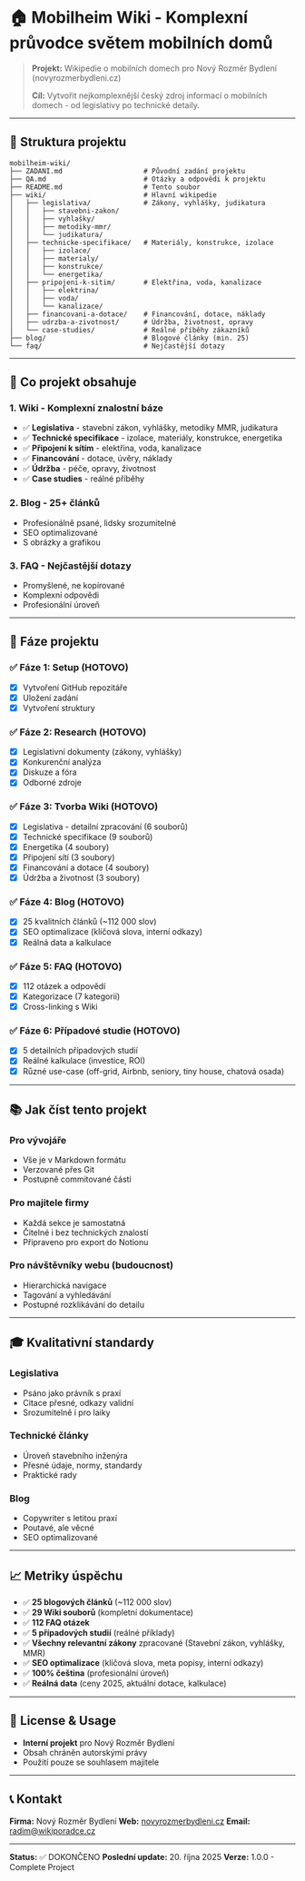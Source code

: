 # 🏠 Mobilheim Wiki - Komplexní průvodce světem mobilních domů

> **Projekt:** Wikipedie o mobilních domech pro Nový Rozměr Bydlení (novyrozmerbydleni.cz)
>
> **Cíl:** Vytvořit nejkomplexnější český zdroj informací o mobilních domech - od legislativy po technické detaily.

---

## 📁 Struktura projektu

```
mobilheim-wiki/
├── ZADANI.md                    # Původní zadání projektu
├── QA.md                        # Otázky a odpovědi k projektu
├── README.md                    # Tento soubor
├── wiki/                        # Hlavní wikipedie
│   ├── legislativa/             # Zákony, vyhlášky, judikatura
│   │   ├── stavebni-zakon/
│   │   ├── vyhlašky/
│   │   ├── metodiky-mmr/
│   │   └── judikatura/
│   ├── technicke-specifikace/   # Materiály, konstrukce, izolace
│   │   ├── izolace/
│   │   ├── materialy/
│   │   ├── konstrukce/
│   │   └── energetika/
│   ├── pripojeni-k-sitim/       # Elektřina, voda, kanalizace
│   │   ├── elektrina/
│   │   ├── voda/
│   │   └── kanalizace/
│   ├── financovani-a-dotace/    # Financování, dotace, náklady
│   ├── udrzba-a-zivotnost/      # Údržba, životnost, opravy
│   └── case-studies/            # Reálné příběhy zákazníků
├── blog/                        # Blogové články (min. 25)
└── faq/                         # Nejčastější dotazy

```

---

## 🎯 Co projekt obsahuje

### 1. **Wiki** - Komplexní znalostní báze
- ✅ **Legislativa** - stavební zákon, vyhlášky, metodiky MMR, judikatura
- ✅ **Technické specifikace** - izolace, materiály, konstrukce, energetika
- ✅ **Připojení k sítím** - elektřina, voda, kanalizace
- ✅ **Financování** - dotace, úvěry, náklady
- ✅ **Údržba** - péče, opravy, životnost
- ✅ **Case studies** - reálné příběhy

### 2. **Blog** - 25+ článků
- Profesionálně psané, lidsky srozumitelné
- SEO optimalizované
- S obrázky a grafikou

### 3. **FAQ** - Nejčastější dotazy
- Promyšlené, ne kopírované
- Komplexní odpovědi
- Profesionální úroveň

---

## 🚀 Fáze projektu

### ✅ Fáze 1: Setup (HOTOVO)
- [x] Vytvoření GitHub repozitáře
- [x] Uložení zadání
- [x] Vytvoření struktury

### ✅ Fáze 2: Research (HOTOVO)
- [x] Legislativní dokumenty (zákony, vyhlášky)
- [x] Konkurenční analýza
- [x] Diskuze a fóra
- [x] Odborné zdroje

### ✅ Fáze 3: Tvorba Wiki (HOTOVO)
- [x] Legislativa - detailní zpracování (6 souborů)
- [x] Technické specifikace (9 souborů)
- [x] Energetika (4 soubory)
- [x] Připojení sítí (3 soubory)
- [x] Financování a dotace (4 soubory)
- [x] Údržba a životnost (3 soubory)

### ✅ Fáze 4: Blog (HOTOVO)
- [x] 25 kvalitních článků (~112 000 slov)
- [x] SEO optimalizace (klíčová slova, interní odkazy)
- [x] Reálná data a kalkulace

### ✅ Fáze 5: FAQ (HOTOVO)
- [x] 112 otázek a odpovědí
- [x] Kategorizace (7 kategorií)
- [x] Cross-linking s Wiki

### ✅ Fáze 6: Případové studie (HOTOVO)
- [x] 5 detailních případových studií
- [x] Reálné kalkulace (investice, ROI)
- [x] Různé use-case (off-grid, Airbnb, seniory, tiny house, chatová osada)

---

## 📚 Jak číst tento projekt

### Pro vývojáře
- Vše je v Markdown formátu
- Verzované přes Git
- Postupně commitované části

### Pro majitele firmy
- Každá sekce je samostatná
- Čitelné i bez technických znalostí
- Připraveno pro export do Notionu

### Pro návštěvníky webu (budoucnost)
- Hierarchická navigace
- Tagování a vyhledávání
- Postupné rozklikávání do detailu

---

## 🎓 Kvalitativní standardy

### Legislativa
- Psáno jako právník s praxí
- Citace přesné, odkazy validní
- Srozumitelně i pro laiky

### Technické články
- Úroveň stavebního inženýra
- Přesné údaje, normy, standardy
- Praktické rady

### Blog
- Copywriter s letitou praxí
- Poutavé, ale věcné
- SEO optimalizované

---

## 📈 Metriky úspěchu

- ✅ **25 blogových článků** (~112 000 slov)
- ✅ **29 Wiki souborů** (kompletní dokumentace)
- ✅ **112 FAQ otázek**
- ✅ **5 případových studií** (reálné příklady)
- ✅ **Všechny relevantní zákony** zpracované (Stavební zákon, vyhlášky, MMR)
- ✅ **SEO optimalizace** (klíčová slova, meta popisy, interní odkazy)
- ✅ **100% čeština** (profesionální úroveň)
- ✅ **Reálná data** (ceny 2025, aktuální dotace, kalkulace)

---

## 🔐 License & Usage

- **Interní projekt** pro Nový Rozměr Bydlení
- Obsah chráněn autorskými právy
- Použití pouze se souhlasem majitele

---

## 📞 Kontakt

**Firma:** Nový Rozměr Bydlení
**Web:** [novyrozmerbydleni.cz](https://novyrozmerbydleni.cz)
**Email:** radim@wikiporadce.cz

---

**Status:** ✅ DOKONČENO
**Poslední update:** 20. října 2025
**Verze:** 1.0.0 - Complete Project
